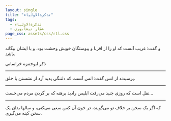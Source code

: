 ```yaml
---
layout: single
title: "تذکرةالاولیاء"
tags:
  - تذکرةالاولیاء
  - عطار نیشابوری
page_css: assets/css/rtl.css
---
```

و گفت: غریب آنست که او را از اقربا و پیوستگان خویش وحشت بود، و با ایشان بیگانه باشد.

ذکر ابوحمزه خراسانی

---

پرسیدند از انس گفت: انس آنست که دلتنگی پدید آرد از نشستن با خلق.

---

نقل است که روزی جنید می‌رفت ابلیس رادید برهنه که بر گردن مردم می‌جست...

---

که اگر یک سخن بر خلاف تو می‌گویند، در خون آن کس سعی می‌کنی، و سالها بدان یک سخن کینه می‌گیری.
